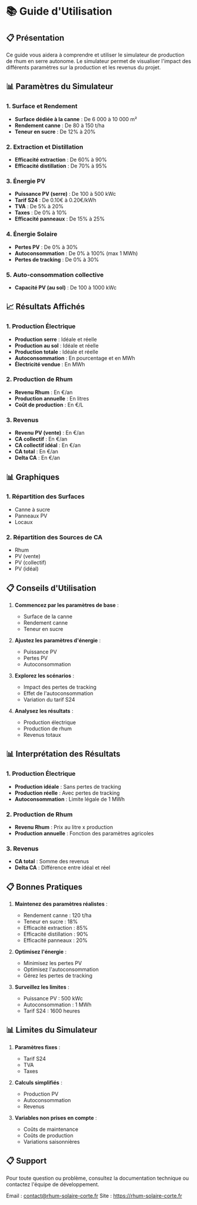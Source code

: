 # 📚 Guide d'Utilisation

## 📋 Présentation

Ce guide vous aidera à comprendre et utiliser le simulateur de production de rhum en serre autonome. Le simulateur permet de visualiser l'impact des différents paramètres sur la production et les revenus du projet.

## 📊 Paramètres du Simulateur

### 1. Surface et Rendement

- **Surface dédiée à la canne** : De 6 000 à 10 000 m²
- **Rendement canne** : De 80 à 150 t/ha
- **Teneur en sucre** : De 12% à 20%

### 2. Extraction et Distillation

- **Efficacité extraction** : De 60% à 90%
- **Efficacité distillation** : De 70% à 95%

### 3. Énergie PV

- **Puissance PV (serre)** : De 100 à 500 kWc
- **Tarif S24** : De 0.10€ à 0.20€/kWh
- **TVA** : De 5% à 20%
- **Taxes** : De 0% à 10%
- **Efficacité panneaux** : De 15% à 25%

### 4. Énergie Solaire

- **Pertes PV** : De 0% à 30%
- **Autoconsommation** : De 0% à 100% (max 1 MWh)
- **Pertes de tracking** : De 0% à 30%

### 5. Auto-consommation collective

- **Capacité PV (au sol)** : De 100 à 1000 kWc

## 📈 Résultats Affichés

### 1. Production Électrique

- **Production serre** : Idéale et réelle
- **Production au sol** : Idéale et réelle
- **Production totale** : Idéale et réelle
- **Autoconsommation** : En pourcentage et en MWh
- **Électricité vendue** : En MWh

### 2. Production de Rhum

- **Revenu Rhum** : En €/an
- **Production annuelle** : En litres
- **Coût de production** : En €/L

### 3. Revenus

- **Revenu PV (vente)** : En €/an
- **CA collectif** : En €/an
- **CA collectif idéal** : En €/an
- **CA total** : En €/an
- **Delta CA** : En €/an

## 📊 Graphiques

### 1. Répartition des Surfaces

- Canne à sucre
- Panneaux PV
- Locaux

### 2. Répartition des Sources de CA

- Rhum
- PV (vente)
- PV (collectif)
- PV (idéal)

## 📋 Conseils d'Utilisation

1. **Commencez par les paramètres de base** :
   - Surface de la canne
   - Rendement canne
   - Teneur en sucre

2. **Ajustez les paramètres d'énergie** :
   - Puissance PV
   - Pertes PV
   - Autoconsommation

3. **Explorez les scénarios** :
   - Impact des pertes de tracking
   - Effet de l'autoconsommation
   - Variation du tarif S24

4. **Analysez les résultats** :
   - Production électrique
   - Production de rhum
   - Revenus totaux

## 📊 Interprétation des Résultats

### 1. Production Électrique

- **Production idéale** : Sans pertes de tracking
- **Production réelle** : Avec pertes de tracking
- **Autoconsommation** : Limite légale de 1 MWh

### 2. Production de Rhum

- **Revenu Rhum** : Prix au litre x production
- **Production annuelle** : Fonction des paramètres agricoles

### 3. Revenus

- **CA total** : Somme des revenus
- **Delta CA** : Différence entre idéal et réel

## 📋 Bonnes Pratiques

1. **Maintenez des paramètres réalistes** :
   - Rendement canne : 120 t/ha
   - Teneur en sucre : 18%
   - Efficacité extraction : 85%
   - Efficacité distillation : 90%
   - Efficacité panneaux : 20%

2. **Optimisez l'énergie** :
   - Minimisez les pertes PV
   - Optimisez l'autoconsommation
   - Gérez les pertes de tracking

3. **Surveillez les limites** :
   - Puissance PV : 500 kWc
   - Autoconsommation : 1 MWh
   - Tarif S24 : 1600 heures

## 📊 Limites du Simulateur

1. **Paramètres fixes** :
   - Tarif S24
   - TVA
   - Taxes

2. **Calculs simplifiés** :
   - Production PV
   - Autoconsommation
   - Revenus

3. **Variables non prises en compte** :
   - Coûts de maintenance
   - Coûts de production
   - Variations saisonnières

## 📋 Support

Pour toute question ou problème, consultez la documentation technique ou contactez l'équipe de développement.

Email : contact@rhum-solaire-corte.fr
Site : https://rhum-solaire-corte.fr
